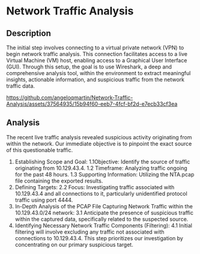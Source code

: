 <h1>Network Traffic Analysis</h1>

<h2>Description</h2>

The initial step involves connecting to a virtual private network (VPN) to begin network traffic analysis. This connection facilitates access to a live Virtual Machine (VM) host, enabling access to a Graphical User Interface (GUI). Through this setup, the goal is to use Wireshark, a deep and comprehensive analysis tool, within the environment to extract meaningful insights, actionable information, and suspicious traffic from the network traffic data.


https://github.com/angeloqmartin/Network-Traffic-Analysis/assets/37564935/15b94f60-eeb7-4fcf-bf2d-e7ecb33cf3ea


<h2>Analysis</h2>

The recent live traffic analysis revealed suspicious activity originating from within the network. Our immediate objective is to pinpoint the exact source of this questionable traffic.

1. Establishing Scope and Goal:
  1.1Objective: Identify the source of traffic originating from 10.129.43.4.
  1.2 Timeframe: Analyzing traffic ongoing for the past 48 hours.
  1.3 Supporting Information: Utilizing the NTA.pcap file containing the exported results.
2. Defining Targets:
  2.2 Focus: Investigating traffic associated with 10.129.43.4 and all connections to it, particularly unidentified protocol traffic using port 4444.
3. In-Depth Analysis of the PCAP File Capturing Network Traffic within the 10.129.43.0/24 network:
  3.1 Anticipate the presence of suspicious traffic within the captured data, specifically related to the suspected source.
4. Identifying Necessary Network Traffic Components (Filtering):
  4.1 Initial filtering will involve excluding any traffic not associated with connections to 10.129.43.4. This step prioritizes our investigation by concentrating on our primary suspicious target.
